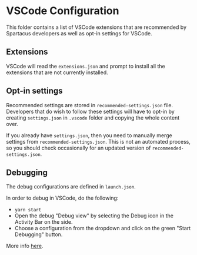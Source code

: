 # VSCode Configuration

This folder contains a list of VSCode extensions that are recommended by Spartacus developers as well as opt-in settings for VSCode.

## Extensions

VSCode will read the `extensions.json` and prompt to install all the extensions that are not currently installed.

## Opt-in settings

Recommended settings are stored in `recommended-settings.json` file. Developers that do wish to follow these settings will have to opt-in by creating `settings.json` in `.vscode` folder and copying the whole content over.

If you already have `settings.json`, then you need to manually merge settings from `recommended-settings.json`. This is not an automated process, so you should check occasionally for an updated version of `recommended-settings.json`.

## Debugging

The debug configurations are defined in `launch.json`.

In order to debug in VSCode, do the following:

- `yarn start`
- Open the debug "Debug view" by selecting the Debug icon in the Activity Bar on the side.
- Choose a configuration from the dropdown and click on the green "Start Debugging" button.

More info [here](https://code.visualstudio.com/Docs/editor/debugging).
